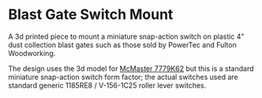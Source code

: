 # Blast Gate Switch Mount

A 3d printed piece to mount a miniature snap-action switch on plastic 4" dust collection blast gates such as those sold by PowerTec and Fulton Woodworking.

The design uses the 3d model for [McMaster 7779K62](https://www.mcmaster.com/7779K62/) but this is a standard miniature snap-action switch form factor; the actual switches used are standard generic 1185RE8 / V-156-1C25 roller lever switches.
